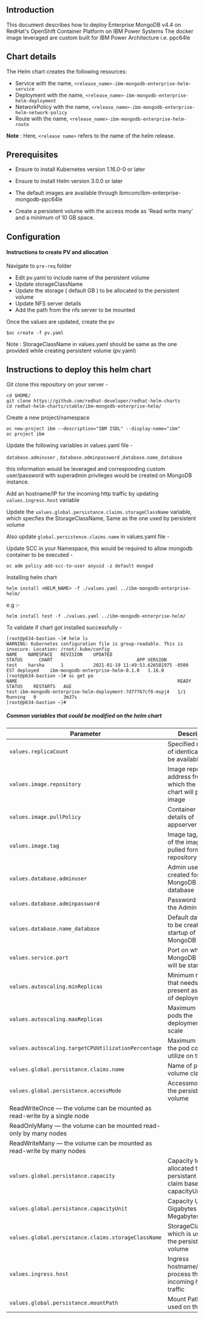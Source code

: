 ## Introduction

This document describes how to deploy Enterprise MongoDB v4.4 on RedHat's OpenShift Container Platform on  IBM Power Systems
The docker image leveraged are custom built for IBM Power Architecture i.e. ppc64le

## Chart details

The Helm chart creates the following resources:
- Service with the name, `<release_name>-ibm-mongodb-enterprise-helm-service`
- Deployment with the name, `<release_name>-ibm-mongodb-enterprise-helm-deployment`
- NetworkPolicy with the name, `<release_name>-ibm-mongodb-enterprise-helm-network-policy`
- Route with the name, `<release_name>-ibm-mongodb-enterprise-helm-route`

**Note** : Here, `<release name>` refers to the name of the helm release.

## Prerequisites

- Ensure to install Kubernetes version 1.16.0-0 or later

- Ensure to install Helm version 3.0.0 or later

- The default images are available through ibmcom/ibm-enterprise-mongodb-ppc64le

- Create a persistent volume with the access mode as 'Read write many' and a minimum of 10 GB space.

## Configuration

#### Instructions to create PV and allocation ####

Navigate to `pre-req` folder

- Edit pv.yaml to include name of the persistent volume
- Update storageClassName
- Update the storage ( default GB ) to be allocated to the persistent volume
- Update NFS server details
- Add the path from the nfs server to be mounted

Once the values are updated, create the pv
```
$oc create -f pv.yaml
```
Note : StorageClassName in values.yaml should be same as the one provided while creating
persistent volume (pv.yaml)

## Instructions to deploy this helm chart
Git clone this repository on your server -

```
cd $HOME/
git clone https://github.com/redhat-developer/redhat-helm-charts
cd redhat-helm-charts/stable/ibm-mongodb-enterprise-helm/
```

Create a new project/namespace 

```
oc new-project ibm --description="IBM ISDL" --display-name="ibm"
oc project ibm
```

Update the following variables in values.yaml file -

`database.adminuser` , `database.adminpassword` ,`database.name_database`

this information would be leveraged and corresponding custom user/password with superadmin privileges would be created on MongoDB instance.

Add an hostname/IP for the incoming http traffic by updating `values.ingress.host` variable

Update the `values.global.persistance.claims.storageClassName` variable, which specfies the StorageClassName, Same as the one used by persistent volume                             

Also update `global.persistence.claims.name` in values.yaml file -

Update SCC in your Namespace, this would be required to allow mongodb container to be executed -

`oc adm policy add-scc-to-user anyuid -z default mongod`

Installing helm chart

`helm install <HELM_NAME> -f ./values.yaml ../ibm-mongodb-enterprise-helm/`

e.g :-

`helm install test -f ./values.yaml ../ibm-mongodb-enterprise-helm/` 

To validate if chart got installed successfully -

```
[root@p634-bastion ~]# helm ls
WARNING: Kubernetes configuration file is group-readable. This is insecure. Location: /root/.kube/config
NAME	NAMESPACE	REVISION	UPDATED                                	STATUS  	CHART                            	APP VERSION
test	harsha   	1       	2021-01-19 11:49:53.626581975 -0500 EST	deployed	ibm-mongodb-enterprise-helm-0.1.0	1.16.0     
[root@p634-bastion ~]# oc get po
NAME                                                           READY   STATUS    RESTARTS   AGE
test-ibm-mongodb-enterprise-helm-deployment-7d77767cf8-mspj4   1/1     Running   0          3m37s
[root@p634-bastion ~]# 

```


##### Common variables that could be modified on the helm chart

| Parameter                                                                         | Description                                                                 
| --------------------------------------------------------------------------------- | --------------------------------------------------------------------------- |
| `values.replicaCount`                                                             | Specified number of identical pods to be available                          |
| `values.image.repository`                                                         | Image repository address from which the helm chart will pull the image      |
| `values.image.pullPolicy`                                                         | Container image details of appserver                                        |
| `values.image.tag`                 												| Image tag,version of the image to be pulled form the repository             |
| `values.database.adminuser`														| Admin user to be created for MongoDB database 							  |
| `values.database.adminpassword`													| Password to for the Admin user                                              |
| `values.database.name_database`												    | Default database to be created on startup of MongoDB                        |
| `values.service.port`														    	| Port on which MongoDB instance will be started                              |
| `values.autoscaling.minReplicas`                                                   | Minimum replicas that needs to be present as the part of deployment         |
| `values.autoscaling.maxReplicas`                                                   | Maximum replicas/ pods the deployment can scale     						  |
| `values.autoscaling.targetCPUUtilizationPercentage`                                | Maximum CPU that the pod could utilize on the host                          |
| `values.global.persistance.claims.name`											| Name of persistant volume claim                                             |
| `values.global.persistance.accessMode`                                            | Accessmode of the persistant volume                                         |
|																					  ReadWriteOnce — the volume can be mounted as read-write by a single node    |
|																					  ReadOnlyMany — the volume can be mounted read-only by many nodes            |
|																					  ReadWriteMany — the volume can be mounted as read-write by many nodes       |
| `values.global.persistance.capacity`                                              | Capacity to be allocated to persistant values claim based on  capacityUnit  |
| `values.global.persistance.capacityUnit`											| Capacity Unit in Gigabytes or Megabytes                                     |
| `values.global.persistance.claims.storageClassName`										| StorageClassName which is used for the persistant volume                    |
| `values.ingress.host`                                       | Ingress hostname/ip to process the incoming http traffic |
| `values.global.persistance.mountPath`												| Mount Path to be used on the host                                           |
